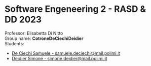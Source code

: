 # Software Engeneering 2 - RASD & DD 2023

Professor: Elisabetta Di Nitto<br />
Group name: **CotroneDeCiechiDeidier**<br />
Students:

* [De Ciechi Samuele - samuele.deciechi@mail.polimi.it](https://github.com/Samdec01)
* [Deidier Simone - simone.deidier@mail.polimi.it](https://github.com/SimoneDeidier)

